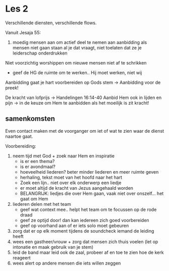 # Les 2

Verschillende diensten, verschillende flows.

Vanuit Jesaja 55:

1. moedig mensen aan om actief deel te nemen aan aanbidding
als mensen niet gaan staan al je dat vraagt, niet toelaten dat ze je leiderschap onderdrukken

Niet voorzichtig worshippen om nieuwe mensen niet af te schrikken

- geef de HG de ruimte om te werken.. Hij moet werken, niet wij

Aanbidding gaat je hart voorbereiden op Gods stem -> Aanbidding voor de preek!

De kracht van lofprijs -> Handelingen 16:14-40
Aanbid Hem ook in lijden en pijn -> in de keuze om Hem te aanbidden als het moeilijk is zit kracht!

## samenkomsten

Even contact maken met de voorganger om iet of wat te zien waar de dienst naartoe gaat.

Voorbereiding:

1. neem tijd met God + zoek naar Hem en inspiratie
   - is er een thema?
   - is er avondmaal?
   - hoeveelheid liederen? beter minder liederen en meer ruimte geven
   - herhaling, tekst moet van het hoofd naar het hart
   - Zoek een lijn.. niet over elk onderwerp een liedje
   - er moet altijd de kracht van Jezus aangehaald worden
   - BELANGRIJK: liedjes die over Hem gaan, vaak niet over onszelf... het gaat om Hem
2. liederen delen met het team
   - geef wat context mee.. helpt het team om te focussen op de rode draad
   - geef ze optijd door! dan kan iedereen zich goed voorbereiden
   - geef op voorhand aan of er iets solo moet gebeuren
3. zorg dat er op elk moment tijdens de soundcheck iemand de leiding heeft
4. wees een gastheer/vrouw + zorg dat mensen zich thuis voelen (let op intonatie en maak gebruik van je stem)
5. leid de band maar leid ook de zaal, probeer af en toe te zien hoe de kerk reageert
6. wees alert op andere mensen die iets willen zeggen
